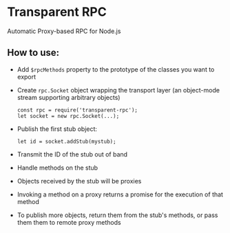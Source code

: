 # Transparent RPC

Automatic Proxy-based RPC for Node.js

## How to use:

- Add `$rpcMethods` property to the prototype of the classes you want to export
- Create `rpc.Socket` object wrapping the transport layer (an object-mode stream supporting arbitrary objects)

  ````
  const rpc = require('transparent-rpc');
  let socket = new rpc.Socket(...);
  ````

- Publish the first stub object:

  ```
  let id = socket.addStub(mystub);
  ```

- Transmit the ID of the stub out of band
- Handle methods on the stub
- Objects received by the stub will be proxies
- Invoking a method on a proxy returns a promise for the execution of that method
- To publish more objects, return them from the stub's methods, or pass them them to remote proxy methods
